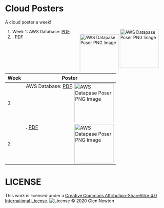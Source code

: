 # Cloud Posters

A cloud poster a week! 

1. Week 1: AWS Database: <a href="https://github.com/gnewton/cloud-poster-a-week/raw/main/aws/aws_database.pdf">PDF</a>.<img src="https://github.com/gnewton/cloud-poster-a-week/raw/main/aws/aws_database.png" alt="AWS Datapase Poser PNG Image" width="128"  align="right" />
1. <img src="https://github.com/gnewton/cloud-poster-a-week/raw/main/aws/aws_database.png" alt="AWS Datapase Poser PNG Image" width="128"  align="right" />. <a href="https://github.com/gnewton/cloud-poster-a-week/raw/main/aws/aws_database.pdf">PDF</a>

Week | Poster
---- | ----
1    | AWS Database: <a href="https://github.com/gnewton/cloud-poster-a-week/raw/main/aws/aws_database.pdf">PDF</a>.<img src="https://github.com/gnewton/cloud-poster-a-week/raw/main/aws/aws_database.png" alt="AWS Datapase Poser PNG Image" width="128"  align="right" />
2    | <img src="https://github.com/gnewton/cloud-poster-a-week/raw/main/aws/aws_database.png" alt="AWS Datapase Poser PNG Image" width="128"  align="right" />. <a href="https://github.com/gnewton/cloud-poster-a-week/raw/main/aws/aws_database.pdf">PDF</a>


# LICENSE
This work is licensed under a <a rel="license" href="https://creativecommons.org/licenses/by-sa/4.0/legalcode">Creative Commons Attribution-ShareAlike 4.0 International License</a>.
![License](https://licensebuttons.net/l/by-sa/4.0/88x31.png)
&copy; 2020 Glen Newton